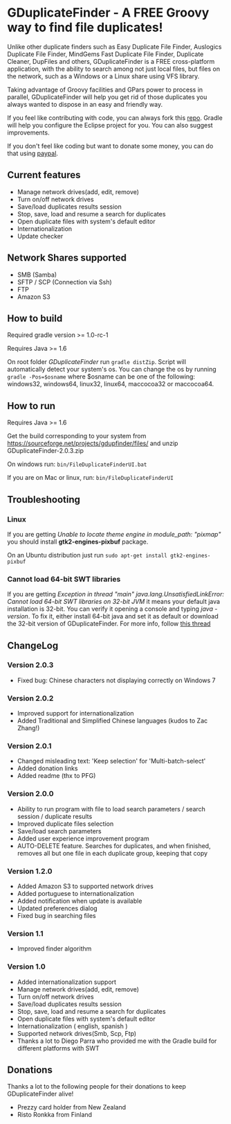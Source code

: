 # GDuplicateFinder - A **FREE** Groovy way to find file duplicates!

Unlike other duplicate finders such as Easy Duplicate File Finder,
Auslogics Duplicate File Finder, MindGems Fast Duplicate File Finder,
Duplicate Cleaner, DupFiles and others, GDuplicateFinder is a FREE cross-platform
application, with the ability to search among not just local files, but files on
the network, such as a Windows or a Linux share using VFS library.

Taking advantage of Groovy facilities and GPars power to process in parallel,
GDuplicateFinder will help you get rid of those duplicates you always
wanted to dispose in an easy and friendly way.

If you feel like contributing with code, you can always fork this [repo](https://github.com/guicamest/GDuplicate-Finder). Gradle will help
you configure the Eclipse project for you. You can also suggest improvements.

If you don't feel like coding but want to donate some money, you can do that using [paypal](https://www.paypal.com/cgi-bin/webscr?cmd=_s-xclick&hosted_button_id=fezuqqg9t6j6y).

## Current features

- Manage network drives(add, edit, remove)
- Turn on/off network drives
- Save/load duplicates results session
- Stop, save, load and resume a search for duplicates
- Open duplicate files with system's default editor
- Internationalization
- Update checker

## Network Shares supported

- SMB (Samba)
- SFTP / SCP (Connection via Ssh)
- FTP
- Amazon S3

## How to build
Required gradle version >= 1.0-rc-1

Requires Java >= 1.6

On root folder *GDuplicateFinder* run `gradle distZip`.
Script will automatically detect your system's os.
You can change the os by running `gradle -Pos=$osname`
where $osname can be one of the following:
windows32, windows64, linux32, linux64, maccocoa32 or maccocoa64.

## How to run

Requires Java >= 1.6

Get the build corresponding to your system from https://sourceforge.net/projects/gdupfinder/files/ 
and unzip GDuplicateFinder-2.0.3.zip

On windows run: `bin/FileDuplicateFinderUI.bat`

If you are on Mac or linux, run: `bin/FileDuplicateFinderUI`

## Troubleshooting

### Linux

If you are getting *Unable to locate theme engine in module_path: "pixmap"*
you should install **gtk2-engines-pixbuf** package.

On an Ubuntu distribution just run `sudo apt-get install gtk2-engines-pixbuf`

### Cannot load 64-bit SWT libraries

If you are getting *Exception in thread "main" java.lang.UnsatisfiedLinkError: Cannot load 64-bit SWT libraries on 32-bit JVM*
it means your default java installation is 32-bit. You can verify it opening a console and typing *java -version*.
To fix it, either install 64-bit java and set it as default or download the 32-bit version of GDuplicateFinder.
For more info, follow [this thread](http://sourceforge.net/p/gdupfinder/discussion/general/thread/a1a82607/)

## ChangeLog

### Version 2.0.3

- Fixed bug: Chinese characters not displaying correctly on Windows 7

### Version 2.0.2

- Improved support for internationalization
- Added Traditional and Simplified Chinese languages (kudos to Zac Zhang!)

### Version 2.0.1

- Changed misleading text: 'Keep selection' for 'Multi-batch-select'
- Added donation links
- Added readme (thx to PFG)

### Version 2.0.0

- Ability to run program with file to load search parameters / search session / duplicate results
- Improved duplicate files selection
- Save/load search parameters
- Added user experience improvement program
- AUTO-DELETE feature. Searches for duplicates, and when finished, removes all but one file in each duplicate group, keeping that copy

### Version 1.2.0

- Added Amazon S3 to supported network drives
- Added portuguese to internationalization
- Added notification when update is available
- Updated preferences dialog
- Fixed bug in searching files

### Version 1.1

- Improved finder algorithm

### Version 1.0

- Added internationalization support
- Manage network drives(add, edit, remove)
- Turn on/off network drives
- Save/load duplicates results session
- Stop, save, load and resume a search for duplicates
- Open duplicate files with system's default editor
- Internationalization ( english, spanish )
- Supported network drives(Smb, Scp, Ftp)
- Thanks a lot to Diego Parra who provided me with the Gradle build for different platforms with SWT

## Donations

Thanks a lot to the following people for their donations to keep GDuplicateFinder alive!
- Prezzy card holder from New Zealand
- Risto Ronkka from Finland


